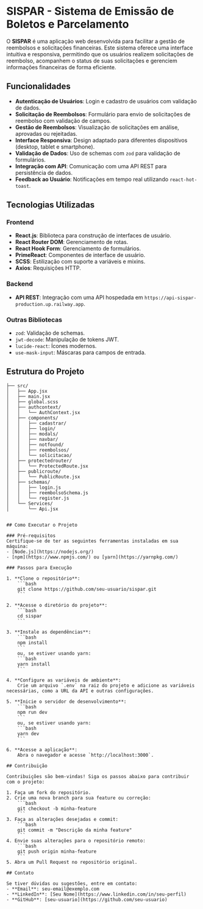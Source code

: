 # SISPAR - Sistema de Emissão de Boletos e Parcelamento

O **SISPAR** é uma aplicação web desenvolvida para facilitar a gestão de reembolsos e solicitações financeiras. Este sistema oferece uma interface intuitiva e responsiva, permitindo que os usuários realizem solicitações de reembolso, acompanhem o status de suas solicitações e gerenciem informações financeiras de forma eficiente.

## Funcionalidades

- **Autenticação de Usuários**: Login e cadastro de usuários com validação de dados.
- **Solicitação de Reembolsos**: Formulário para envio de solicitações de reembolso com validação de campos.
- **Gestão de Reembolsos**: Visualização de solicitações em análise, aprovadas ou rejeitadas.
- **Interface Responsiva**: Design adaptado para diferentes dispositivos (desktop, tablet e smartphone).
- **Validação de Dados**: Uso de schemas com `zod` para validação de formulários.
- **Integração com API**: Comunicação com uma API REST para persistência de dados.
- **Feedback ao Usuário**: Notificações em tempo real utilizando `react-hot-toast`.

## Tecnologias Utilizadas

### Frontend
- **React.js**: Biblioteca para construção de interfaces de usuário.
- **React Router DOM**: Gerenciamento de rotas.
- **React Hook Form**: Gerenciamento de formulários.
- **PrimeReact**: Componentes de interface de usuário.
- **SCSS**: Estilização com suporte a variáveis e mixins.
- **Axios**: Requisições HTTP.

### Backend
- **API REST**: Integração com uma API hospedada em `https://api-sispar-production.up.railway.app`.

### Outras Bibliotecas
- `zod`: Validação de schemas.
- `jwt-decode`: Manipulação de tokens JWT.
- `lucide-react`: Ícones modernos.
- `use-mask-input`: Máscaras para campos de entrada.

## Estrutura do Projeto

```plaintext
├── src/
│   ├── App.jsx
│   ├── main.jsx
│   ├── global.scss
│   ├── authcontext/
│   │   └── AuthContext.jsx
│   ├── components/
│   │   ├── cadastrar/
│   │   ├── login/
│   │   ├── modals/
│   │   ├── navbar/
│   │   ├── notfound/
│   │   ├── reembolsos/
│   │   └── solicitacao/
│   ├── protectedrouter/
│   │   └── ProtectedRoute.jsx
│   ├── publicroute/
│   │   └── PublicRoute.jsx
│   ├── schemas/
│   │   ├── login.js
│   │   ├── reembolsoSchema.js
│   │   └── register.js
│   └── Services/
│       └── Api.jsx


## Como Executar o Projeto

### Pré-requisitos
Certifique-se de ter as seguintes ferramentas instaladas em sua máquina:
- [Node.js](https://nodejs.org/)
- [npm](https://www.npmjs.com/) ou [yarn](https://yarnpkg.com/)

### Passos para Execução

1. **Clone o repositório**:
    ```bash
    git clone https://github.com/seu-usuario/sispar.git
    ```

2. **Acesse o diretório do projeto**:
    ```bash
    cd sispar
    ```

3. **Instale as dependências**:
    ```bash
    npm install
    ```
    ou, se estiver usando yarn:
    ```bash
    yarn install
    ```

4. **Configure as variáveis de ambiente**:
    Crie um arquivo `.env` na raiz do projeto e adicione as variáveis necessárias, como a URL da API e outras configurações.

5. **Inicie o servidor de desenvolvimento**:
    ```bash
    npm run dev
    ```
    ou, se estiver usando yarn:
    ```bash
    yarn dev
    ```

6. **Acesse a aplicação**:
    Abra o navegador e acesse `http://localhost:3000`.

## Contribuição

Contribuições são bem-vindas! Siga os passos abaixo para contribuir com o projeto:

1. Faça um fork do repositório.
2. Crie uma nova branch para sua feature ou correção:
    ```bash
    git checkout -b minha-feature
    ```
3. Faça as alterações desejadas e commit:
    ```bash
    git commit -m "Descrição da minha feature"
    ```
4. Envie suas alterações para o repositório remoto:
    ```bash
    git push origin minha-feature
    ```
5. Abra um Pull Request no repositório original.

## Contato

Se tiver dúvidas ou sugestões, entre em contato:
- **Email**: seu-email@exemplo.com
- **LinkedIn**: [Seu Nome](https://www.linkedin.com/in/seu-perfil)
- **GitHub**: [seu-usuario](https://github.com/seu-usuario)